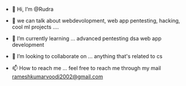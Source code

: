 - 👋 Hi, I’m @Rudra
   
- 👀 we can talk about
  webdevolopment, web app pentesting, hacking, cool ml projects ....
- 🌱 I’m currently learning ...
   advanced pentesting
   dsa
   web app development
- 💞️ I’m looking to collaborate on ...
  anything that's related to cs
- 📫 How to reach me ...
  feel free to reach me through my mail rameshkumarvoodi2002@gmail.com

<!---
Ramesh243/Ramesh243 is a ✨ special ✨ repository because its `README.md` (this file) appears on your GitHub profile.
You can click the Preview link to take a look at your changes.
--->
